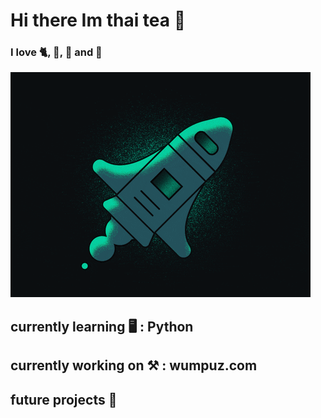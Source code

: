 # Hi there Im thai tea 🥤

### I love 🐈, 🔭, 🍕 and 🚀

![](giphy.gif)

## currently learning 🖥 : Python
## currently working on ⚒ : wumpuz.com
## future projects 🔮
